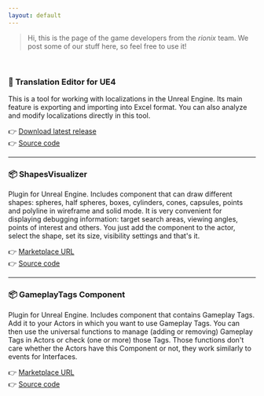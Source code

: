 ```yaml
---
layout: default
---
```


> Hi, this is the page of the game developers from the _rionix_ team. We post some of our stuff here, so feel free to use it!

&nbsp;

### 📑 Translation Editor for UE4

This is a tool for working with localizations in the Unreal Engine. Its main feature is exporting and importing into Excel format. You can also analyze and modify localizations directly in this tool.

👉 [Download latest release](https://github.com/rionix/LocalizationUE4/releases/tag/1.7.0) \
👉 [Source code](https://github.com/rionix/LocalizationUE4)

* * *

### 📦 ShapesVisualizer

Plugin for Unreal Engine. Includes component that can draw different shapes: spheres, half spheres, boxes, cylinders, cones, capsules, points and polyline in wireframe and solid mode. It is very convenient for displaying debugging information: target search areas, viewing angles, points of interest and others. You just add the component to the actor, select the shape, set its size, visibility settings and that's it.

👉 [Marketplace URL](https://www.unrealengine.com/marketplace/en-US/product/379318dddcd6486aa26fc771df8c4b9a) \
👉 [Source code](https://github.com/rionix/ShapesVisualizer)

* * *

### 📦 GameplayTags Component

Plugin for Unreal Engine. Includes component that contains Gameplay Tags. Add it to your Actors in which you want to use Gameplay Tags. You can then use the universal functions to manage (adding or removing) Gameplay Tags in Actors or check (one or more) those Tags. Those functions don't care whether the Actors have this Component or not, they work similarly to events for Interfaces.

👉 [Marketplace URL](https://www.unrealengine.com/marketplace/en-US/product/202ef59ca875421da9e508725b94fb30) \
👉 [Source code](https://github.com/rionix/GameplayTagsComponent)
